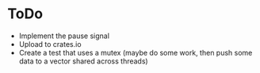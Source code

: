 # ToDo

* Implement the pause signal 
* Upload to crates.io
* Create a test that uses a mutex (maybe do some work, then push some data to a vector shared across threads)